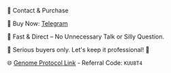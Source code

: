 💼 Contact & Purchase

🔹 Buy Now: [Telegram](https://t.me/meomundep)

🔹 Fast & Direct – No Unnecessary Talk or Silly Question.

📌 Serious buyers only. Let's keep it professional! 🚀

🌐 [Genome Protocol Link](https://edge.genomeprotocol.com/profile/8012?refCode=GNM-e81E898F01Bc4) - Referral Code: `KUU8T4`
